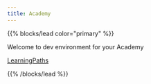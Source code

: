 ```yaml
---
title: Academy
---
```


<!-- this page is only used in local dev setup , this wont be used or rendered in production -->


{{% blocks/lead color="primary" %}}

Welcome to dev environment for your Academy




[LearningPaths](/academy/learning-paths/)



{{% /blocks/lead %}}
